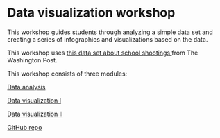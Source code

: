 # **Data visualization workshop**

This workshop guides students through analyzing a simple data set and creating a series of infographics and visualizations based on the data. 

This workshop uses [this data set about school shootings ](https://github.com/washingtonpost/data-school-shootings)from The Washington Post.

This workshop consists of three modules:

[Data analysis](https://docs.google.com/document/d/1eSf8ztFxb5qir3S92gGzYfE1fAiPE2BdsxeMZxnBm3Q/edit#)

[Data visualization I](https://docs.google.com/document/d/1iBzPYPaw-WjgH9qmSQNBdWzY0baItG_SBPxGcf4EFKc/edit#heading=h.a4no13k76bpe)

[Data visualization II](https://docs.google.com/document/d/1z16YF2Rt1t8QAzJIolppVwouUUPIo2nwYVccWNhOqZM/edit#heading=h.a4no13k76bpe)

[GitHub repo](https://github.com/amarton/652-interactive-design-development/tree/master/data-viz-workshop)


